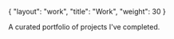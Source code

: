 {
   "layout": "work",
   "title": "Work",
   "weight": 30
}

A curated portfolio of projects I've completed. 